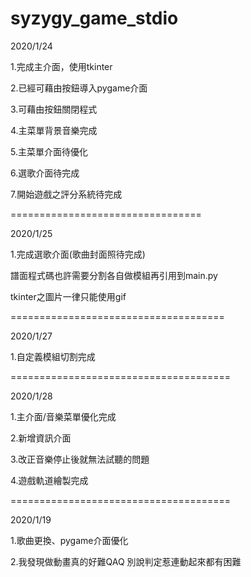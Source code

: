 # syzygy_game_stdio

2020/1/24

1.完成主介面，使用tkinter

2.已經可藉由按鈕導入pygame介面

3.可藉由按鈕關閉程式

4.主菜單背景音樂完成


5.主菜單介面待優化

6.選歌介面待完成

7.開始遊戲之評分系統待完成

=================================

2020/1/25

1.完成選歌介面(歌曲封面照待完成)

譜面程式碼也許需要分割各自做模組再引用到main.py

tkinter之圖片一律只能使用gif
 
=====================================

2020/1/27

1.自定義模組切割完成

======================================

2020/1/28

1.主介面/音樂菜單優化完成

2.新增資訊介面

3.改正音樂停止後就無法試聽的問題

4.遊戲軌道繪製完成

======================================

2020/1/19

1.歌曲更換、pygame介面優化

2.我發現做動畫真的好難QAQ 別說判定惹連動起來都有困難


